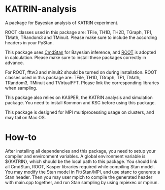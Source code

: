 # KATRIN-analysis
A package for Bayesian analysis of KATRIN experiment.

ROOT classes used in this package are: TFile, TH1D, TH2D, TGraph, TF1, TMath, TRandom3 and TMinuit. Please make sure to include the according headers in your PyStan.

This package uses [CmdStan](https://mc-stan.org/users/interfaces/cmdstan) for Bayesian inference, and [ROOT](https://root.cern.ch) is adopted in calculation. Please make sure to install these packages correctly in advance.

For ROOT, fftw3 and minuit2 should be turned on during installation. ROOT classes used in this package are: TFile, TH1D, TGraph, TF1, TMath, TRandom3, TMinuit and TVirtualFFT. Please link the corresponding libraries when sampling.

This package also relies on KASPER, the KATRIN analysis and simulation package. You need to install Kommon and KSC before using this package.

This package is designed for MPI multiprocessing usage on clusters, and may fail on Mac OS.

# How-to
After installing all dependencies and this package, you need to setup your compiler and environment variables. A global environment variable is ${KATRIN}, which should be the local path to this package. You should link all CmdStan, ROOT, Kasper libraries required while compiling Stan model. You may modify the Stan model in Fit/Stan/MPI, and use stanc to generate a Stan header. Then you may user mpich to compile the generated header with main.cpp together, and run Stan sampling by using mpiexec or mpirun.
